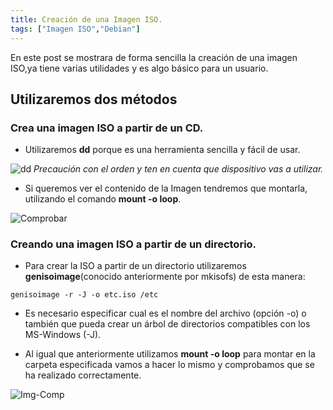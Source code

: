 ```yaml
---
title: Creación de una Imagen ISO.
tags: ["Imagen ISO","Debian"]
---
```

En este post se mostrara de forma sencilla la creación de una imagen ISO,ya tiene varias utilidades y es algo básico para un usuario.

## Utilizaremos dos métodos

### Crea una imagen ISO a partir de un CD.

- Utilizaremos __dd__ porque es una herramienta sencilla y fácil de usar.

![dd](/QuestTIC/img-post/img-iso/dd.png)
*Precaución con el orden y ten en cuenta que dispositivo vas a utilizar.*


- Si queremos ver el contenido de la Imagen tendremos que montarla, utilizando el
comando __mount -o loop__.

![Comprobar](/QuestTIC/img-post/img-iso/comprobación.png)


### Creando una imagen ISO a partir de un directorio.

- Para crear la ISO a partir de un directorio utilizaremos __genisoimage__(conocido anteriormente por mkisofs) de esta manera:

`genisoimage -r -J -o etc.iso /etc`

- Es necesario especificar cual es el nombre del archivo (opción -o) o también que
pueda crear un árbol de directorios compatibles con los MS-Windows (-J).

- Al igual que anteriormente utilizamos __mount -o loop__ para montar en la
carpeta especificada vamos a hacer lo mismo y comprobamos que se ha realizado correctamente.

![Img-Comp](/QuestTIC/img-post/img-iso/imgcomp.png)

